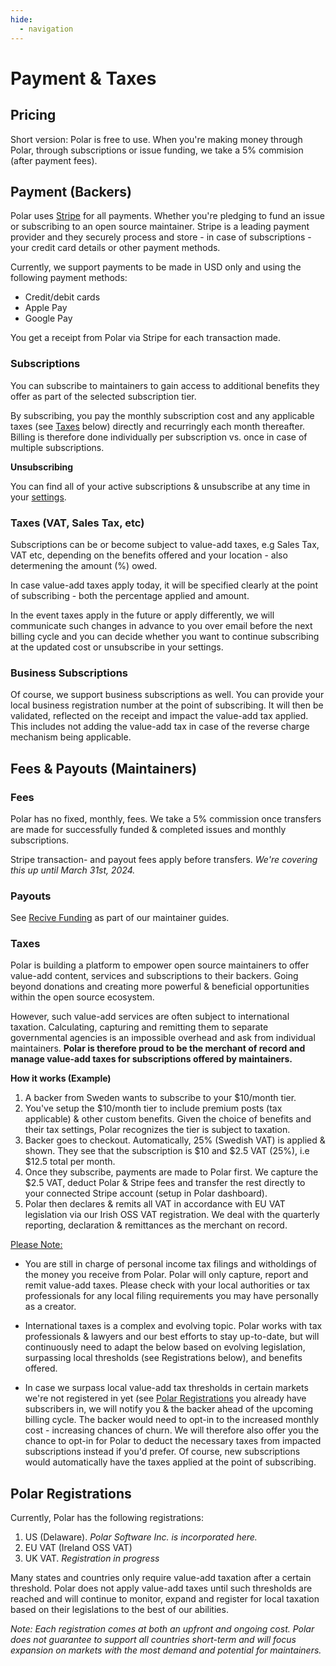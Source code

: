 ```yaml
---
hide:
  - navigation
---
```


# Payment & Taxes

## Pricing

Short version: Polar is free to use. When you're making money through Polar, through subscriptions or issue funding, we take a 5% commision (after payment fees).

## Payment (Backers)

Polar uses [Stripe](https://stripe.com) for all payments.
Whether you're pledging to fund an issue or subscribing to an open source maintainer.
Stripe is a leading payment provider and they securely process and store - in case of subscriptions - your credit card details or
other payment methods.

Currently, we support payments to be made in USD only and using the following
payment methods:

- Credit/debit cards
- Apple Pay
- Google Pay

You get a receipt from Polar via Stripe for each transaction made.

### Subscriptions

You can subscribe to maintainers to gain access to additional benefits they offer as part of the selected subscription tier.

By subscribing, you pay the monthly subscription cost and any applicable taxes (see [Taxes](#taxes) below) directly and recurringly
each month thereafter. Billing is therefore done individually per subscription vs. once in case of multiple subscriptions.

**Unsubscribing**

You can find all of your active subscriptions & unsubscribe at any time in your [settings](https://polar.sh/settings).

### Taxes (VAT, Sales Tax, etc)

Subscriptions can be or become subject to value-add taxes, e.g Sales Tax, VAT
etc, depending on the benefits offered and your location - also determening the
amount (%) owed.

In case value-add taxes apply today, it will be specified clearly at the point of
subscribing - both the percentage applied and amount.

In the event taxes apply in the future or apply differently, we will communicate
such changes in advance to you over email before the next billing cycle and you
can decide whether you want to continue subscribing at the updated cost or
unsubscribe in your settings.

### Business Subscriptions

Of course, we support business subscriptions as well. You can provide your local
business registration number at the point of subscribing. It will then be
validated, reflected on the receipt and impact the value-add tax applied.
This includes not adding the value-add tax in case of the reverse charge mechanism being
applicable.


## Fees & Payouts (Maintainers)


### Fees

Polar has no fixed, monthly, fees. We take a 5% commission once transfers are
made for successfully funded & completed issues and monthly subscriptions.

Stripe transaction- and payout fees apply before transfers. _We're covering this up until March 31st, 2024._


### Payouts

See [Recive Funding](/maintainers/issue-funding/workflow/#receive-funding) as
part of our maintainer guides.

### Taxes

Polar is building a platform to empower open source maintainers to offer value-add
content, services and subscriptions to their backers. Going beyond donations and
creating more powerful & beneficial opportunities within the open source
ecosystem.

However, such value-add services are often subject to international taxation.
Calculating, capturing and remitting them to separate governmental agencies is an impossible overhead and ask from
individual maintainers. **Polar is therefore proud to be the merchant of record
and manage value-add taxes for subscriptions offered by maintainers.**

**How it works (Example)**

1. A backer from Sweden wants to subscribe to your $10/month tier.
2. You've setup the $10/month tier to include premium posts (tax applicable) & other custom
   benefits. Given the choice of benefits and their tax settings, Polar
recognizes the tier is subject to taxation.
3. Backer goes to checkout. Automatically, 25% (Swedish VAT) is applied & shown.
They see that the subscription is $10 and $2.5 VAT (25%), i.e $12.5 total per
month.
4. Once they subscribe, payments are made to Polar first. We capture the $2.5
   VAT, deduct Polar & Stripe fees and transfer the rest directly to your
connected Stripe account (setup in Polar dashboard).
5. Polar then declares & remits all VAT in accordance with EU VAT legislation
   via our Irish OSS VAT registration. We deal with the quarterly reporting,
declaration & remittances as the merchant on record.

<ins>Please Note:</ins>

- You are still in charge of personal income tax filings and witholdings of the
  money you receive from Polar. Polar will only capture, report and remit
value-add taxes. Please check with your local authorities or tax professionals for any local filing
requirements you may have personally as a creator.

- International taxes is a complex and evolving topic. Polar works with tax
professionals & lawyers and our best efforts to stay up-to-date, but will
continuously need to adapt the below based on evolving legislation, surpassing local thresholds (see Registrations below), and benefits
offered.

- In case we surpass local value-add tax thresholds in certain markets we're not registered in yet (see [Polar Registrations](#polar-registrations) you already have
subscribers in, we will notify you & the backer ahead of the upcoming
billing cycle. The backer would need to opt-in to the increased monthly cost - increasing chances of churn. We
will therefore also offer you the chance to opt-in for Polar to deduct the necessary taxes
from impacted subscriptions instead if you'd prefer. Of course, new subscriptions would
automatically have the taxes applied at the point of subscribing.

## Polar Registrations

Currently, Polar has the following registrations:

1. US (Delaware). *Polar Software Inc. is incorporated here.*
2. EU VAT (Ireland OSS VAT)
3. UK VAT. *Registration in progress*

Many states and countries only require value-add taxation after a certain
threshold. Polar does not apply value-add taxes until such thresholds are
reached and will continue to monitor, expand and register for local taxation
based on their legislations to the best of our abilities.

*Note: Each registration comes at both an upfront and ongoing cost. Polar does
not guarantee to support all countries short-term and will focus expansion on markets with
the most demand and potential for maintainers.*
